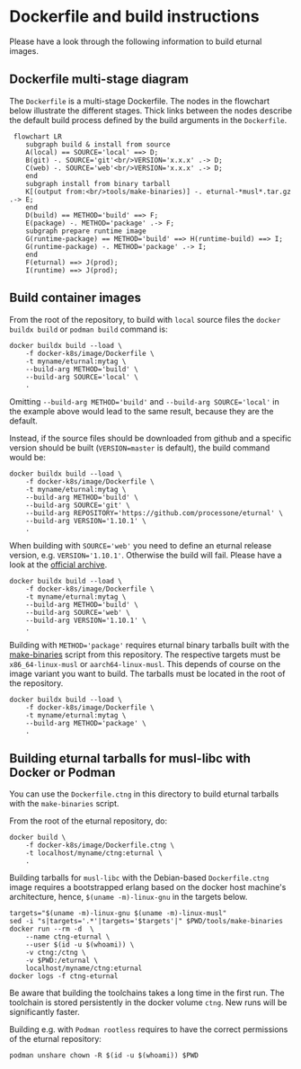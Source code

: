 # Dockerfile and build instructions

Please have a look through the following information to build eturnal images.

## Dockerfile multi-stage diagram

The `Dockerfile` is a multi-stage Dockerfile. The nodes in the flowchart below
illustrate the different stages. Thick links between the nodes describe the
default build process defined by the build arguments in the `Dockerfile`.

```mermaid
 flowchart LR
    subgraph build & install from source
    A(local) == SOURCE='local' ==> D;
    B(git) -. SOURCE='git'<br/>VERSION='x.x.x' .-> D;
    C(web) -. SOURCE='web'<br/>VERSION='x.x.x' .-> D;
    end
    subgraph install from binary tarball
    K[(output from:<br/>tools/make-binaries)] -. eturnal-*musl*.tar.gz .-> E;
    end
    D(build) == METHOD='build' ==> F;
    E(package) -. METHOD='package' .-> F;
    subgraph prepare runtime image
    G(runtime-package) == METHOD='build' ==> H(runtime-build) ==> I;
    G(runtime-package) -. METHOD='package' .-> I;
    end
    F(eturnal) ==> J(prod);
    I(runtime) ==> J(prod);
```

## Build container images

From the root of the repository, to build with `local` source files the
`docker buildx build` or `podman build` command is:

```shell
docker buildx build --load \
    -f docker-k8s/image/Dockerfile \
    -t myname/eturnal:mytag \
    --build-arg METHOD='build' \
    --build-arg SOURCE='local' \
    .
```

Omitting `--build-arg METHOD='build'` and `--build-arg SOURCE='local'` in the
example above would lead to the same result, because they are the default.

Instead, if the source files should be downloaded from github and a specific
version should be built (`VERSION=master` is default), the build command would
be:

```shell
docker buildx build --load \
    -f docker-k8s/image/Dockerfile \
    -t myname/eturnal:mytag \
    --build-arg METHOD='build' \
    --build-arg SOURCE='git' \
    --build-arg REPOSITORY='https://github.com/processone/eturnal' \
    --build-arg VERSION='1.10.1' \
    .
```

When building with `SOURCE='web'` you need to define an eturnal release version,
e.g. `VERSION='1.10.1'`. Otherwise the build will fail. Please have a look at
the [official archive](https://eturnal.net/download/).

```shell
docker buildx build --load \
    -f docker-k8s/image/Dockerfile \
    -t myname/eturnal:mytag \
    --build-arg METHOD='build' \
    --build-arg SOURCE='web' \
    --build-arg VERSION='1.10.1' \
    .
```

Building with `METHOD='package'` requires eturnal binary tarballs built with the
[make-binaries](../../tools/make-binaries) script from this repository. The
respective targets must be `x86_64-linux-musl` or `aarch64-linux-musl`. This
depends of course on the image variant you want to build. The tarballs must be
located in the root of the repository.

```shell
docker buildx build --load \
    -f docker-k8s/image/Dockerfile \
    -t myname/eturnal:mytag \
    --build-arg METHOD='package' \
    .
```

## Building eturnal tarballs for musl-libc with Docker or Podman

You can use the `Dockerfile.ctng` in this directory to build eturnal tarballs
with the `make-binaries` script.

From the root of the eturnal repository, do:

```shell
docker build \
    -f docker-k8s/image/Dockerfile.ctng \
    -t localhost/myname/ctng:eturnal \
    .
```

Building tarballs for `musl-libc` with the Debian-based `Dockerfile.ctng` image
requires a bootstrapped erlang based on the docker host machine's architecture,
hence, `$(uname -m)-linux-gnu` in the targets below.

```shell
targets="$(uname -m)-linux-gnu $(uname -m)-linux-musl"
sed -i "s|targets='.*'|targets='$targets'|" $PWD/tools/make-binaries
docker run --rm -d  \
    --name ctng-eturnal \
    --user $(id -u $(whoami)) \
    -v ctng:/ctng \
    -v $PWD:/eturnal \
    localhost/myname/ctng:eturnal
docker logs -f ctng-eturnal
```

Be aware that building the toolchains takes a long time in the first run. The
toolchain is stored persistently in the docker volume `ctng`. New runs will be
significantly faster.

Building e.g. with `Podman rootless` requires to have the correct permissions of
the eturnal repository:

    podman unshare chown -R $(id -u $(whoami)) $PWD
